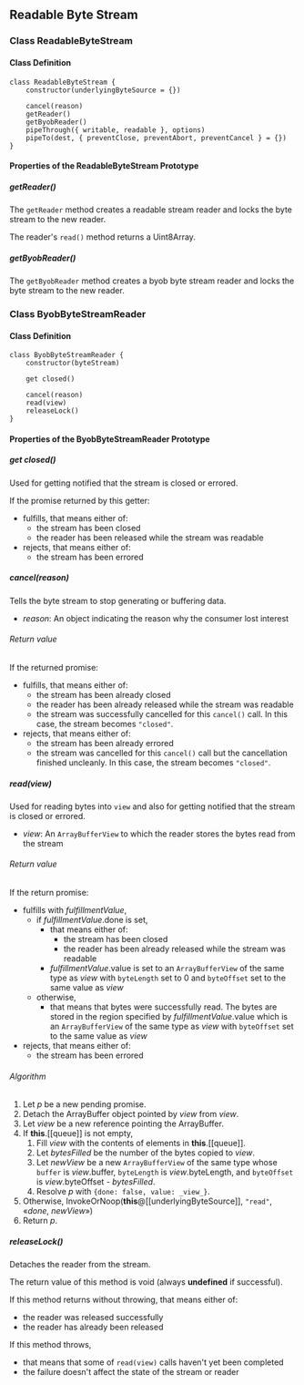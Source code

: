 ## Readable Byte Stream

### Class ReadableByteStream

#### Class Definition

```
class ReadableByteStream {
    constructor(underlyingByteSource = {})

    cancel(reason)
    getReader()
    getByobReader()
    pipeThrough({ writable, readable }, options)
    pipeTo(dest, { preventClose, preventAbort, preventCancel } = {}) 
}
```

#### Properties of the ReadableByteStream Prototype

##### getReader()

The `getReader` method creates a readable stream reader and locks the byte stream to the new reader.

The reader's `read()` method returns a Uint8Array.

##### getByobReader()

The `getByobReader` method creates a byob byte stream reader and locks the byte stream to the new reader.

### Class ByobByteStreamReader

#### Class Definition

```
class ByobByteStreamReader {
    constructor(byteStream)

    get closed()

    cancel(reason)
    read(view)
    releaseLock()
}
```

#### Properties of the ByobByteStreamReader Prototype

##### get closed()

Used for getting notified that the stream is closed or errored.

If the promise returned by this getter:
- fulfills, that means either of:
    - the stream has been closed
    - the reader has been released while the stream was readable
- rejects, that means either of:
    - the stream has been errored

##### cancel(reason)

Tells the byte stream to stop generating or buffering data.

- _reason_: An object indicating the reason why the consumer lost interest

###### Return value

If the returned promise:
- fulfills, that means either of:
    - the stream has been already closed
    - the reader has been already released while the stream was readable
    - the stream was successfully cancelled for this `cancel()` call. In this case, the stream becomes `"closed"`.
- rejects, that means either of:
    - the stream has been already errored
    - the stream was cancelled for this `cancel()` call but the cancellation finished uncleanly. In this case, the stream becomes `"closed"`.

##### read(view)

Used for reading bytes into `view` and also for getting notified that the stream is closed or errored.

- _view_: An `ArrayBufferView` to which the reader stores the bytes read from the stream

###### Return value

If the return promise:
- fulfills with _fulfillmentValue_,
    - if _fulfillmentValue_.done is set,
        - that means either of:
            - the stream has been closed
            - the reader has been already released while the stream was readable
        - _fulfillmentValue_.value is set to an `ArrayBufferView` of the same type as _view_ with `byteLength` set to 0 and `byteOffset` set to the same value as _view_
    - otherwise,
        - that means that bytes were successfully read. The bytes are stored in the region specified by _fulfillmentValue_.value which is an `ArrayBufferView` of the same type as _view_ with `byteOffset` set to the same value as _view_
- rejects, that means either of:
    - the stream has been errored

###### Algorithm

1. Let _p_ be a new pending promise.
1. Detach the ArrayBuffer object pointed by _view_ from _view_.
1. Let _view_ be a new reference pointing the ArrayBuffer.
1. If **this**.[[queue]] is not empty,
    1. Fill _view_ with the contents of elements in **this**.[[queue]].
    1. Let _bytesFilled_ be the number of the bytes copied to _view_.
    1. Let _newView_ be a new `ArrayBufferView` of the same type whose `buffer` is _view_.buffer, `byteLength` is _view_.byteLength, and `byteOffset` is _view_.byteOffset - _bytesFilled_.
    1. Resolve _p_ with `{done: false, value: _view_}`.
1. Otherwise, InvokeOrNoop(**this**@[[underlyingByteSource]], `"read"`, «_done_, _newView_»)
1. Return _p_.

##### releaseLock()

Detaches the reader from the stream.

The return value of this method is void (always **undefined** if successful).

If this method returns without throwing, that means either of:
- the reader was released successfully
- the reader has already been released

If this method throws,
- that means that some of `read(view)` calls haven't yet been completed
- the failure doesn't affect the state of the stream or reader
